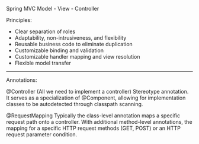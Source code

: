 Spring MVC
Model - View - Controller

Principles:

- Clear separation of roles
- Adaptability, non-intrusiveness, and flexibility
- Reusable business code to eliminate duplication
- Customizable binding and validation
- Customizable handler mapping and view resolution
- Flexible model transfer

------

Annotations:

@Controller (All we need to implement a controller)
Stereotype annotation. It serves as a specialization of @Component,
allowing for implementation classes to be autodetected through classpath scanning.

@RequestMapping
Typically the class-level annotation maps a specific request path onto a controller.
With additional method-level annotations, the mapping for a specific HTTP request methods
(GET, POST) or an HTTP request parameter condition.

